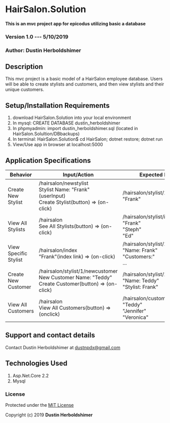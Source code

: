 # HairSalon.Solution

#### This is an mvc project app for epicodus utilizing basic a database

### Version 1.0 --- 5/10/2019

### Author: Dustin Herboldshimer

## Description

This mvc project is a basic model of a HairSalon employee database.  Users
will be able to create stylists and customers, and then view stylists and their
unique customers.

## Setup/Installation Requirements

1.  download HairSalon.Solution into your local environment
2.  In mysql: CREATE DATABASE dustin_herboldshimer
3.  In phpmyadmin: import dustin_herboldshimer.sql (located in HairSalon.Solultion/DBbackups)
4.  In terminal: HairSalon.Solution$ cd HairSalon; dotnet restore; dotnet run
5.  View/Use app in browser at localhost:5000

## Application Specifications

| Behavior              | Input/Action                                                                                                  | Expected Result                                                         |
|-----------------------|---------------------------------------------------------------------------------------------------------------|-------------------------------------------------------------------------|
| Create New Stylist    | /hairsalon/newstylist </br>  Stylist Name: "Frank" (userInput)</br> Create Stylist(button) => (on-click)</br> | /hairsalon/stylist/1</br> "Frank"                                       |
|  View All Stylists    | /hairsalon</br> See All Stylists(button) => (on-click)                                                        | /hairsalon/stylist/index</br> "Frank"</br> "Steph"</br> "Ed"            |
| View Specific Stylist | /hairsalon/index</br> "Frank"(index link) => (on-click)                                                       | /hairsalon/stylist/1</br> "Name: Frank"</br> "Customers:"</br> ...</br> |
| Create New Customer   | /hairsalon/stylist/1/newcustomer</br> New Customer Name: "Teddy"</br> Create Customer(button) => (on-click)   | /hairsalon/stylist/1/customer/1</br> "Name: Teddy"</br>"Stylist: Frank" |
| View All Customers    | /hairsalon</br> View All Customers(button) => (onclick)                                                       | /hairsalon/customer/index</br> "Teddy"</br> "Jennifer"</br>"Veronica"   |

## Support and contact details

Contact Dustin Herboldshimer at dustnpdx@gmail.com

## Technologies Used

1. Asp.Net.Core 2.2
2. Mysql

### License

Protected under the <a href="https://opensource.org/licenses/MIT">MIT License</a>

Copyright (c) 2019 **Dustin Herboldshimer**